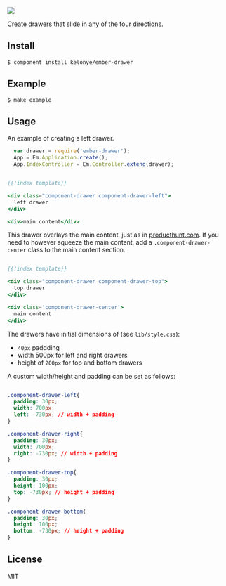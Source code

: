 ![](https://dl.dropbox.com/u/30162278/ember-drawer.png)

Create drawers that slide in any of the four directions.

Install
---

    $ component install kelonye/ember-drawer

Example
---

    $ make example

Usage
---

An example of creating a left drawer.

```js
  var drawer = require('ember-drawer');
  App = Em.Application.create();
  App.IndexController = Em.Controller.extend(drawer);
```

```hbs

{{!index template}}

<div class="component-drawer component-drawer-left">
  left drawer
</div>

<div>main content</div>

```

This drawer overlays the main content, just as in [producthunt.com](http://producthunt.com). If you need to however squeeze the main content, add a `.component-drawer-center` class to the main content section.


```hbs

{{!index template}}

<div class="component-drawer component-drawer-top">
  top drawer
</div>

<div class='component-drawer-center'>
  main content
</div>

```

The drawers have initial dimensions of (see `lib/style.css`):

- `40px` paddding
- width 500px for left and right drawers
- height of `200px` for top and bottom drawers

A custom width/height and padding can be set as follows:

```css

.component-drawer-left{
  padding: 30px;
  width: 700px;
  left: -730px; // width + padding
}

.component-drawer-right{
  padding: 30px;
  width: 700px;
  right: -730px; // width + padding
}

.component-drawer-top{
  padding: 30px;
  height: 100px;
  top: -730px; // height + padding
}

.component-drawer-bottom{
  padding: 30px;
  height: 100px;
  bottom: -730px; // height + padding
}

```

License
---

MIT